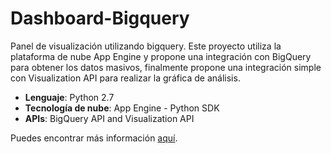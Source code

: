 Dashboard-Bigquery
==================

Panel de visualización utilizando bigquery.
Este proyecto utiliza la plataforma de nube App Engine y propone una integración con BigQuery para obtener los datos masivos, finalmente propone una integración simple con Visualization API para realizar la gráfica de análisis.
* **Lenguaje**: Python 2.7
* **Tecnología de nube**: App Engine - Python SDK
* **APIs**: BigQuery API and Visualization API 

Puedes encontrar más información [aquí](https://github.com/nbortolotti/Dashboard-Bigquery/wiki).
